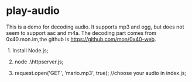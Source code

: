 # play-audio
This is a demo for decoding audio. It supports mp3 and ogg, but does not seem to support aac and m4a.
The decoding part comes from 0x40.mon.im,the github is  https://github.com/mon/0x40-web.

  1. Install Node.js;
    
  2. node .\httpserver.js;
    
  3. request.open('GET', 'mario.mp3', true);    //choose your audio in index.js;
